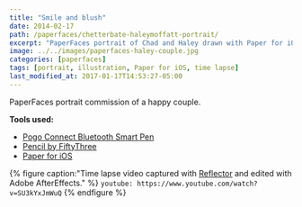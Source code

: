```yaml
---
title: "Smile and blush"
date: 2014-02-17
path: /paperfaces/chetterbate-haleymoffatt-portrait/
excerpt: "PaperFaces portrait of Chad and Haley drawn with Paper for iOS on an iPad."
image: ../../images/paperfaces-haley-couple.jpg
categories: [paperfaces]
tags: [portrait, illustration, Paper for iOS, time lapse]
last_modified_at: 2017-01-17T14:53:27-05:00
---
```


PaperFaces portrait commission of a happy couple.

**Tools used:**

- [Pogo Connect Bluetooth Smart Pen](https://www.amazon.com/gp/product/B009K448L4/ref=as_li_ss_tl?ie=UTF8&camp=1789&creative=390957&creativeASIN=B009K448L4&linkCode=as2&tag=mademist-20)
- [Pencil by FiftyThree](https://www.amazon.com/FiftyThree-Digital-Stylus-Pencil-iPhone/dp/B01JJBUYR4/ref=as_li_ss_tl?keywords=pencil+53&qid=1550586265&s=gateway&sr=8-3&linkCode=ll1&tag=mademist-20&linkId=0134793cb840affff60f2e45a7f64678&language=en_US)
- [Paper for iOS](https://paper.bywetransfer.com/)

{% figure caption:"Time lapse video captured with [Reflector](http://www.airsquirrels.com/reflector/) and edited with Adobe AfterEffects." %}
`youtube: https://www.youtube.com/watch?v=SU3kYxJmWuQ`
{% endfigure %}
